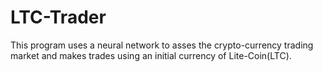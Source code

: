 # LTC-Trader
This program uses a neural network to asses the crypto-currency trading market and makes trades using an initial currency of Lite-Coin(LTC).
